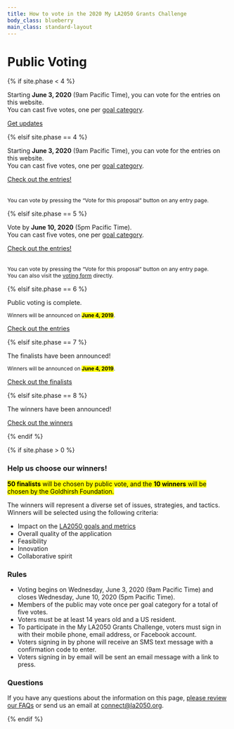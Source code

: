 ```yaml
---
title: How to vote in the 2020 My LA2050 Grants Challenge
body_class: blueberry
main_class: standard-layout
---
```


<h1>
  Public Voting
</h1>

<div class="introduction" markdown="1">

{% if site.phase < 4 %}

Starting **June 3, 2020** (9am Pacific Time), you can vote for the entries on this website.<br />You can cast five votes, one per [goal category](/about/#goals).

<p class="action" markdown="1">
  <a href="{{ site.mailing_list_url }}">Get updates</a>
</p>

{% elsif site.phase == 4 %}

Starting **June 3, 2020** (9am Pacific Time), you can vote for the entries on this website.<br />You can cast five votes, one per [goal category](/about/#goals).

<p class="action" markdown="1">
  <a href="/entries/">Check out the entries!</a>
</p>
<p style="font-size: inherit; margin-top: 2.25em;">
  <small style="font-size: 0.875em;">You can vote by pressing the “Vote for this proposal” button on any entry page.</small>
</p>

{% elsif site.phase == 5 %}

Vote by <strong>June 10, 2020</strong> (5pm Pacific Time).
<br />
You can cast five votes, one per [goal category](/about/#goals).

<p class="action">
  <a href="/entries/">Check out the entries!</a>
</p>
<p style="font-size: inherit; margin-top: 2.25em;">
  <small style="font-size: 0.875em;">You can vote by pressing the “Vote for this proposal” button on any entry page.</small><br />
  <small style="font-size: 0.875em;">You can also visit the <a href="/vote/form/">voting form</a> directly.</small>
</p>

{% elsif site.phase == 6 %}

Public voting is complete.

<small>
  Winners will be announced on 
  <span class="avoid-break">
    <strong><mark>June 4, 2019</mark></strong>.
  </span>
</small>

<p class="action" markdown="1">
  <a href="/entries/">Check out the entries</a>
</p>

{% elsif site.phase == 7 %}

The finalists have been announced!

<small>
  Winners will be announced on 
  <span class="avoid-break">
    <strong><mark>June 4, 2019</mark></strong>.
  </span>
</small>

<p class="action">
  <a href="/finalists/">Check out the finalists</a>
</p>

{% elsif site.phase == 8 %}

The winners have been announced!

<p class="action">
  <a href="/winners/">Check out the winners</a>
</p>

{% endif %}

</div>


{% if site.phase > 0 %}


### Help us choose our winners!

<mark>**50 finalists** will be chosen by public vote, and the **10 winners** will be chosen by the Goldhirsh Foundation.</mark>

The winners will represent a diverse set of issues, strategies, and tactics. Winners will be selected using the following criteria:

* Impact on the [LA2050 goals and metrics](/about/#goals)
* Overall quality of the application
* Feasibility
* Innovation
* Collaborative spirit

### Rules

* Voting begins on Wednesday, June 3, 2020 (9am Pacific Time) and closes Wednesday, June 10, 2020 (5pm Pacific Time).
* Members of the public may vote once per goal category for a total of five votes.
* Voters must be at least 14 years old and a US resident.
* To participate in the My LA2050 Grants Challenge, voters must sign in with their mobile phone, email address, or Facebook account.
* Voters signing in by phone will receive an SMS text message with a confirmation code to enter.
* Voters signing in by email will be sent an email message with a link to press.

### Questions

If you have any questions about the information on this page, [please review our FAQs](/faqs) or send us an email at [connect@la2050.org](mailto:connect@la2050.org).


{% endif %}

